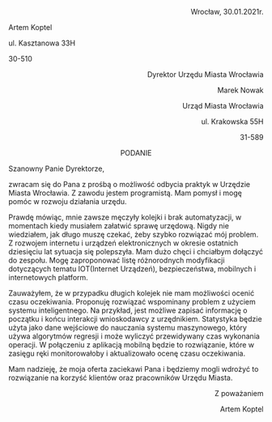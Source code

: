 <p align="right">Wrocław, 30.01.2021r.</p>

Artem Koptel

ul. Kasztanowa 33H

30-510

<p align="right">Dyrektor Urzędu Miasta Wrocławia</p>
<p align="right">Marek Nowak</p>
<p align="right">Urząd Miasta Wrocławia</p>
<p align="right">ul. Krakowska 55H</p>
<p align="right">31-589</p>

<p align="center">PODANIE</p>

Szanowny Panie Dyrektorze,

zwracam się do Pana z prośbą o możliwość odbycia praktyk w Urzędzie Miasta Wrocławia. 
Z zawodu jestem programistą. Mam pomysł i mogę pomóc w rozwoju działania urzędu.

Prawdę mówiąc, mnie zawsze męczyły kolejki i brak automatyzacji, w momentach kiedy musiałem załatwić sprawę urzędową. 
Nigdy nie wiedziałem, jak długo muszę czekać, żeby szybko rozwiązać mój problem. 
Z rozwojem internetu i urządzeń elektronicznych w okresie ostatnich dziesięciu lat sytuacja się polepszyła.
Mam dużo chęci i chciałbym dołączyć do zespołu.
Mogę zaproponować listę różnorodnych modyfikacji dotyczących tematu IOT(Internet Urządzeń), bezpieczeństwa, mobilnych i internetowych platform.

Zauważyłem, że w przypadku długich kolejek nie mam możliwości ocenić czasu oczekiwania.
Proponuję rozwiązać wspominany problem z użyciem systemu inteligentnego.
Na przykład, jest możliwe zapisać informację o początku i końcu interakcji wnioskodawcy z urzędnikiem.
Statystyka będzie użyta jako dane wejściowe do nauczania systemu maszynowego, który używa algorytmów regresji i może wyliczyć przewidywany czas wykonania operacji.
W połączeniu z aplikacją mobilną będzie to rozwiązanie, które w zasięgu ręki monitorowałoby i aktualizowało ocenę czasu oczekiwania.

Mam nadzieję, że moja oferta zaciekawi Pana i będziemy mogli wdrożyć to rozwiązanie na korzyść klientów oraz pracowników Urzędu Miasta.

<p align="right">Z poważaniem</p>
<p align="right">Artem Koptel</p>
